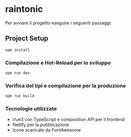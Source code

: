 # raintonic

Per avviare il progetto eseguire i seguenti passaggi:

## Project Setup

```sh
npm install
```

### Compilazione e Hot-Reload per lo sviluppo

```sh
npm run dev
```

### Verifica del tipi e compilazione per la produzione

```sh
npm run build
```

### Tecnologie utilizzate

-   Vue3 con TypeScript e composition API per il frontend
-   Netlify per la pubblicazione
-   Icone scaricate da FontAwesome
